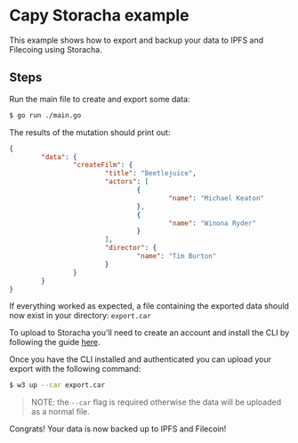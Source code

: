 # Capy Storacha example

This example shows how to export and backup your data to IPFS and Filecoing using Storacha.

## Steps

Run the main file to create and export some data:

```bash
$ go run ./main.go
```

The results of the mutation should print out:

```json
{
        "data": {
                "createFilm": {
                        "title": "Beetlejuice",
                        "actors": [
                                {
                                        "name": "Michael Keaton"
                                },
                                {
                                        "name": "Winona Ryder"
                                }
                        ],
                        "director": {
                                "name": "Tim Burton"
                        }
                }
        }
}
```

If everything worked as expected, a file containing the exported data should now exist in your directory: `export.car`

To upload to Storacha you'll need to create an account and install the CLI by following the guide [here](https://docs.storacha.network/w3cli/).

Once you have the CLI installed and authenticated you can upload your export with the following command:

```bash
$ w3 up --car export.car
```

> NOTE: the `--car` flag is required otherwise the data will be uploaded as a normal file.

Congrats! Your data is now backed up to IPFS and Filecoin!
